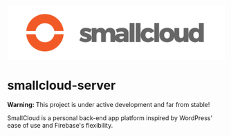 ![logo](https://raw.githubusercontent.com/smallcore/smallcloud-server/master/smallcloud-logo-pretty.png)
# smallcloud-server

**Warning:** This project is under active development and far from stable!

SmallCloud is a personal back-end app platform inspired by WordPress' ease of use and Firebase's flexibility.

